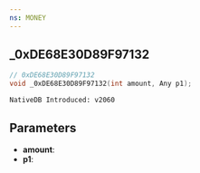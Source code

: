 ```yaml
---
ns: MONEY
---
```

## _0xDE68E30D89F97132

```c
// 0xDE68E30D89F97132
void _0xDE68E30D89F97132(int amount, Any p1);
```

```
NativeDB Introduced: v2060
```

## Parameters
* **amount**:
* **p1**:
